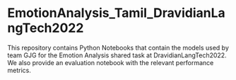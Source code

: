 # EmotionAnalysis_Tamil_DravidianLangTech2022
This repository contains Python Notebooks that contain the models used by team GJG for the Emotion Analysis shared task at DravidianLangTech2022. We also provide an evaluation notebook with the relevant performance metrics.
